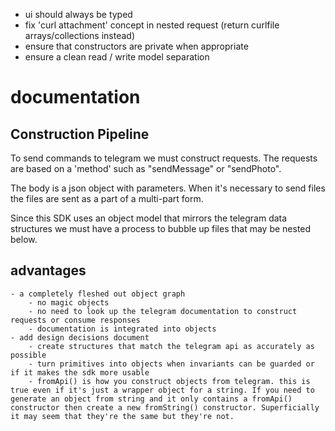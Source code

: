 - ui should always be typed
- fix 'curl attachment' concept in nested request (return curlfile arrays/collections instead)
- ensure that constructors are private when appropriate
- ensure a clean read / write model separation

# documentation

## Construction Pipeline

To send commands to telegram we must construct requests. The requests are based on a 'method' such as "sendMessage" or "sendPhoto".

The body is a json object with parameters. When it's necessary to send files the files are sent as a part of a multi-part form.

Since this SDK uses an object model that mirrors the telegram data structures we must have a process to bubble up files that may be nested below.   

## advantages
    
    - a completely fleshed out object graph
        - no magic objects
        - no need to look up the telegram documentation to construct requests or consume responses
        - documentation is integrated into objects
    - add design decisions document
        - create structures that match the telegram api as accurately as possible
        - turn primitives into objects when invariants can be guarded or if it makes the sdk more usable
        - fromApi() is how you construct objects from telegram. this is true even if it's just a wrapper object for a string. If you need to generate an object from string and it only contains a fromApi() constructor then create a new fromString() constructor. Superficially it may seem that they're the same but they're not.